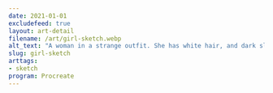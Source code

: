 ```yaml
---
date: 2021-01-01
excludefeed: true
layout: art-detail
filename: /art/girl-sketch.webp
alt_text: "A woman in a strange outfit. She has white hair, and dark sleeves. One half of her body is clad in a dress, and the other half is mostly underwear. She has brown boots and a sword."
slug: girl-sketch
arttags:
- sketch
program: Procreate
---
```


